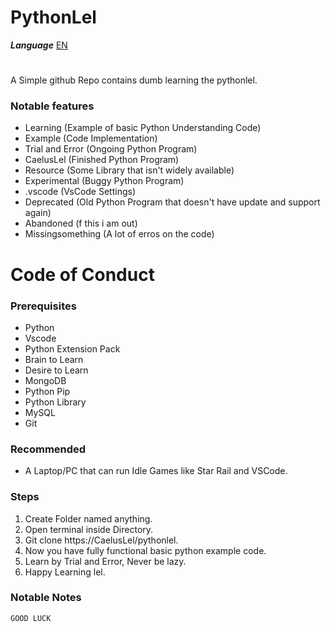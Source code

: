 # PythonLel

**_Language_**
[EN](README.md)

#
A Simple github Repo contains dumb learning the pythonlel.
### Notable features
- Learning (Example of basic Python Understanding Code)
- Example (Code Implementation)
- Trial and Error (Ongoing Python Program)
- CaelusLel (Finished Python Program)
- Resource (Some Library that isn't widely available)
- Experimental (Buggy Python Program)
- .vscode (VsCode Settings)
- Deprecated (Old Python Program that doesn't have update and support again)
- Abandoned (f this i am out)
- Missingsomething (A lot of erros on the code)

# Code of Conduct

### Prerequisites
* Python
* Vscode
* Python Extension Pack
* Brain to Learn
* Desire to Learn
* MongoDB
* Python Pip
* Python Library
* MySQL
* Git

### Recommended
* A Laptop/PC that can run Idle Games like Star Rail and VSCode.

### Steps
1. Create Folder named anything.
2. Open terminal inside Directory.
3. Git clone https://CaelusLel/pythonlel.
4. Now you have fully functional basic python example code.
5. Learn by Trial and Error, Never be lazy.
6. Happy Learning lel.

### Notable Notes

```
GOOD LUCK 
```
